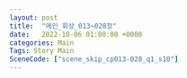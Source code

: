 ```yaml
---
layout: post
title:  "메인_회상_013~028장"
date:   2022-10-06 01:00:00 +0000
categories: Main
Tags: Story Main
SceneCode: ["scene_skip_cp013-028_q1_s10"]
---
```

